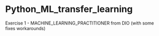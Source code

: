 # Python_ML_transfer_learning
Exercise 1 - MACHINE_LEARNING_PRACTITIONER from DIO (with some fixes workarounds)
